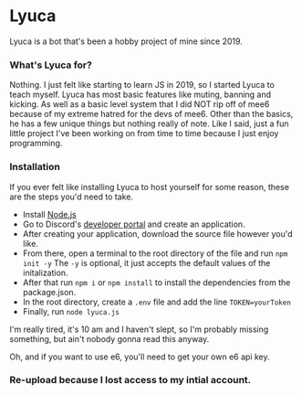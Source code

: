 # Lyuca
Lyuca is a bot that's been a hobby project of mine since 2019. 


### What's Lyuca for?
Nothing. I just felt like starting to learn JS in 2019, so I started Lyuca to teach myself. Lyuca has most basic features like muting, banning and kicking. 
As well as a basic level system that I did NOT rip off of mee6 because of my extreme hatred for the devs of mee6. Other than the basics, he has a few unique things
but nothing really of note. Like I said, just a fun little project I've been working on from time to time because I just enjoy programming.


### Installation
If you ever felt like installing Lyuca to host yourself for some reason, these are the steps you'd need to take.

- Install [Node.js](https://nodejs.org/en/)
- Go to Discord's [developer portal](https://discord.com/developers/applications) and create an application.
- After creating your application, download the source file however you'd like.
- From there, open a terminal to the root directory of the file and run `npm init -y`
The `-y` is optional, it just accepts the default values of the initalization.
- After that run `npm i` or `npm install` to install the dependencies from the package.json.
- In the root directory, create a `.env` file and add the line `TOKEN=yourToken`
- Finally, run `node lyuca.js`

I'm really tired, it's 10 am and I haven't slept, so I'm probably missing something, but ain't nobody gonna read this anyway. 

Oh, and if you want to use e6, you'll need to get your own e6 api key.

### Re-upload because I lost access to my intial account.
